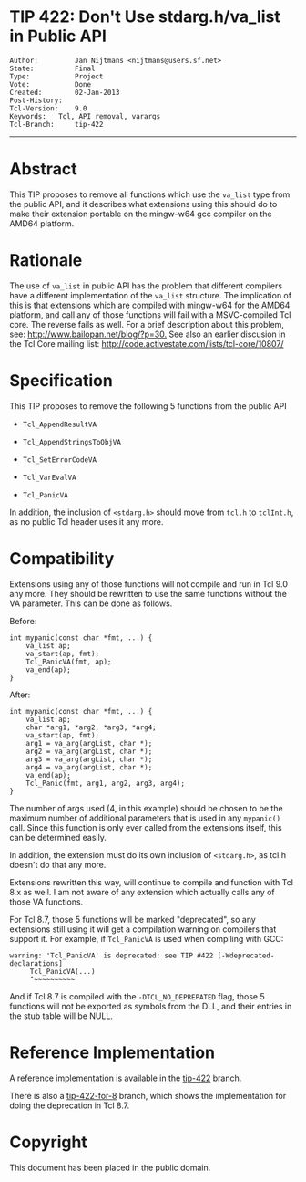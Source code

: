 # TIP 422: Don't Use stdarg.h/va_list in Public API
	Author:         Jan Nijtmans <nijtmans@users.sf.net>
	State:          Final
	Type:           Project
	Vote:           Done
	Created:        02-Jan-2013
	Post-History:
	Tcl-Version:    9.0
	Keywords:	Tcl, API removal, varargs
	Tcl-Branch:     tip-422
-----

# Abstract

This TIP proposes to remove all functions which use the `va_list` type from
the public API, and it describes what extensions using this should do to make
their extension portable on the mingw-w64 gcc compiler on the AMD64 platform.

# Rationale

The use of `va_list` in public API has the problem that different compilers
have a different implementation of the `va_list` structure. The implication
of this is that extensions which are compiled with mingw-w64 for the AMD64
platform, and call any of those functions will fail with a MSVC-compiled Tcl
core. The reverse fails as well. For a brief description about this problem,
see: <http://www.bailopan.net/blog/?p=30.>  See also an earlier discusion in the
Tcl Core mailing list: <http://code.activestate.com/lists/tcl-core/10807/>

# Specification

This TIP proposes to remove the following 5 functions from the public API

 * `Tcl_AppendResultVA`

 * `Tcl_AppendStringsToObjVA`

 * `Tcl_SetErrorCodeVA`

 * `Tcl_VarEvalVA`

 * `Tcl_PanicVA`

In addition, the inclusion of `<stdarg.h>` should move from `tcl.h` to `tclInt.h`,
as no public Tcl header uses it any more.

# Compatibility

Extensions using any of those functions will not compile and run in Tcl 9.0
any more. They should be rewritten to use the same functions without the VA
parameter. This can be done as follows.

Before:

	int mypanic(const char *fmt, ...) {
	    va_list ap;
	    va_start(ap, fmt);
	    Tcl_PanicVA(fmt, ap);
	    va_end(ap);
	}

After:

	int mypanic(const char *fmt, ...) {
	    va_list ap;
	    char *arg1, *arg2, *arg3, *arg4;
	    va_start(ap, fmt);
	    arg1 = va_arg(argList, char *);
	    arg2 = va_arg(argList, char *);
	    arg3 = va_arg(argList, char *);
	    arg4 = va_arg(argList, char *);
	    va_end(ap);
	    Tcl_Panic(fmt, arg1, arg2, arg3, arg4);
	}

The number of args used \(4, in this example\) should be chosen to be the
maximum number of additional parameters that is used in any `mypanic()` call.
Since this function is only ever called from the extensions itself, this can
be determined easily.

In addition, the extension must do its own inclusion of `<stdarg.h>`, as tcl.h
doesn't do that any more.

Extensions rewritten this way, will continue to compile and function with Tcl
8.x as well. I am not aware of any extension which actually calls any of those
VA functions.

For Tcl 8.7, those 5 functions will be marked "deprecated", so any extensions
still using it will get a compilation warning on compilers that support it.
For example, if `Tcl_PanicVA` is used when compiling with GCC:

	warning: 'Tcl_PanicVA' is deprecated: see TIP #422 [-Wdeprecated-declarations]
	     Tcl_PanicVA(...)
	     ^~~~~~~~~~~

And if Tcl 8.7 is compiled with the `-DTCL_NO_DEPREPATED` flag, those 5 functions will
not be exported as symbols from the DLL, and their entries in the stub table will be NULL.

# Reference Implementation

A reference implementation is available in the [tip-422](https://core.tcl.tk/tcl/timeline?r=tip-422) branch.

There is also a [tip-422-for-8](https://core.tcl.tk/tcl/timeline?r=tip-422-for-8) branch, which shows the implementation
for doing the deprecation in Tcl 8.7.

# Copyright

This document has been placed in the public domain.

